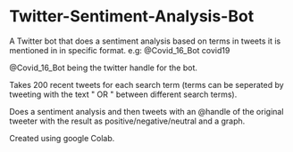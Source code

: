 # Twitter-Sentiment-Analysis-Bot
A Twitter bot that does a sentiment analysis based on terms in tweets it is mentioned in in specific format. e.g:
@Covid_16_Bot covid19

@Covid_16_Bot being the twitter handle for the bot.

Takes 200 recent tweets for each search term (terms can be seperated by tweeting with the text " OR " between different search terms).

Does a sentiment analysis and then tweets with an @handle of the original tweeter with the result as positive/negative/neutral and a graph.


Created using google Colab.
